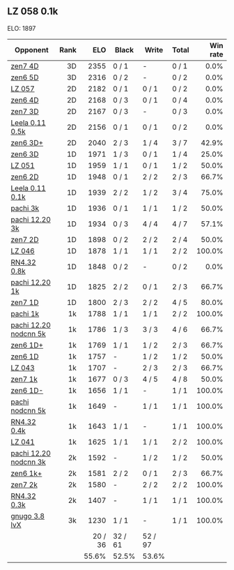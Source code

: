 ## LZ 058 0.1k ##

ELO: 1897

Opponent | Rank | ELO | Black | Write | Total | Win rate
---------|-----:|----:|-------|-------|-------|-------:
[zen7 4D](zen7%204D.md) | 3D | 2355 | 0 / 1 | - | 0 / 1 | 0.0%
[zen6 5D](zen6%205D.md) | 3D | 2316 | 0 / 2 | - | 0 / 2 | 0.0%
[LZ 057](LZ%20057.md) | 2D | 2182 | 0 / 1 | 0 / 1 | 0 / 2 | 0.0%
[zen6 4D](zen6%204D.md) | 2D | 2168 | 0 / 3 | 0 / 1 | 0 / 4 | 0.0%
[zen7 3D](zen7%203D.md) | 2D | 2167 | 0 / 3 | - | 0 / 3 | 0.0%
[Leela 0.11 0.5k](Leela%200.11%200.5k.md) | 2D | 2156 | 0 / 1 | 0 / 1 | 0 / 2 | 0.0%
[zen6 3D+](zen6%203D+.md) | 2D | 2040 | 2 / 3 | 1 / 4 | 3 / 7 | 42.9%
[zen6 3D](zen6%203D.md) | 1D | 1971 | 1 / 3 | 0 / 1 | 1 / 4 | 25.0%
[LZ 051](LZ%20051.md) | 1D | 1959 | 1 / 1 | 0 / 1 | 1 / 2 | 50.0%
[zen6 2D](zen6%202D.md) | 1D | 1948 | 0 / 1 | 2 / 2 | 2 / 3 | 66.7%
[Leela 0.11 0.1k](Leela%200.11%200.1k.md) | 1D | 1939 | 2 / 2 | 1 / 2 | 3 / 4 | 75.0%
[pachi 3k](pachi%203k.md) | 1D | 1936 | 0 / 1 | 1 / 1 | 1 / 2 | 50.0%
[pachi 12.20 3k](pachi%2012.20%203k.md) | 1D | 1934 | 0 / 3 | 4 / 4 | 4 / 7 | 57.1%
[zen7 2D](zen7%202D.md) | 1D | 1898 | 0 / 2 | 2 / 2 | 2 / 4 | 50.0%
[LZ 046](LZ%20046.md) | 1D | 1878 | 1 / 1 | 1 / 1 | 2 / 2 | 100.0%
[RN4.32 0.8k](RN4.32%200.8k.md) | 1D | 1848 | 0 / 2 | - | 0 / 2 | 0.0%
[pachi 12.20 1k](pachi%2012.20%201k.md) | 1D | 1825 | 2 / 2 | 0 / 1 | 2 / 3 | 66.7%
[zen7 1D](zen7%201D.md) | 1D | 1800 | 2 / 3 | 2 / 2 | 4 / 5 | 80.0%
[pachi 1k](pachi%201k.md) | 1k | 1788 | 1 / 1 | 1 / 1 | 2 / 2 | 100.0%
[pachi 12.20 nodcnn 5k](pachi%2012.20%20nodcnn%205k.md) | 1k | 1786 | 1 / 3 | 3 / 3 | 4 / 6 | 66.7%
[zen6 1D+](zen6%201D+.md) | 1k | 1769 | 1 / 1 | 1 / 2 | 2 / 3 | 66.7%
[zen6 1D](zen6%201D.md) | 1k | 1757 | - | 1 / 2 | 1 / 2 | 50.0%
[LZ 043](LZ%20043.md) | 1k | 1707 | - | 2 / 3 | 2 / 3 | 66.7%
[zen7 1k](zen7%201k.md) | 1k | 1677 | 0 / 3 | 4 / 5 | 4 / 8 | 50.0%
[zen6 1D-](zen6%201D-.md) | 1k | 1656 | 1 / 1 | - | 1 / 1 | 100.0%
[pachi nodcnn 5k](pachi%20nodcnn%205k.md) | 1k | 1649 | - | 1 / 1 | 1 / 1 | 100.0%
[RN4.32 0.4k](RN4.32%200.4k.md) | 1k | 1643 | 1 / 1 | - | 1 / 1 | 100.0%
[LZ 041](LZ%20041.md) | 1k | 1625 | 1 / 1 | 1 / 1 | 2 / 2 | 100.0%
[pachi 12.20 nodcnn 3k](pachi%2012.20%20nodcnn%203k.md) | 2k | 1592 | - | 1 / 2 | 1 / 2 | 50.0%
[zen6 1k+](zen6%201k+.md) | 2k | 1581 | 2 / 2 | 0 / 1 | 2 / 3 | 66.7%
[zen7 2k](zen7%202k.md) | 2k | 1580 | - | 2 / 2 | 2 / 2 | 100.0%
[RN4.32 0.3k](RN4.32%200.3k.md) | 2k | 1407 | - | 1 / 1 | 1 / 1 | 100.0%
[gnugo 3.8 lvX](gnugo%203.8%20lvX.md) | 3k | 1230 | 1 / 1 | - | 1 / 1 | 100.0%
 | | | 20 / 36 | 32 / 61 | 52 / 97 | 
 | | | 55.6% | 52.5% | 53.6% | 
